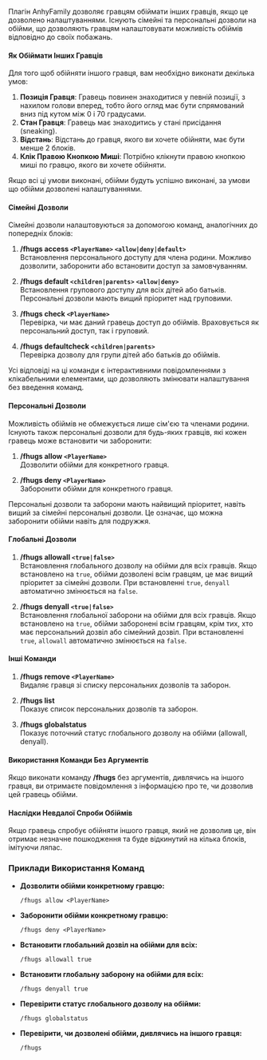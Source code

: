 Плагін AnhyFamily дозволяє гравцям обіймати інших гравців, якщо це дозволено налаштуваннями. Існують сімейні та персональні дозволи на обійми, що дозволяють гравцям налаштовувати можливість обіймів відповідно до своїх побажань.

#### Як Обіймати Інших Гравців

Для того щоб обійняти іншого гравця, вам необхідно виконати декілька умов:

1. **Позиція Гравця**: Гравець повинен знаходитися у певній позиції, з нахилом голови вперед, тобто його огляд має бути спрямований вниз під кутом між 0 і 70 градусами.
2. **Стан Гравця**: Гравець має знаходитись у стані присідання (sneaking).
3. **Відстань**: Відстань до гравця, якого ви хочете обійняти, має бути менше 2 блоків.
4. **Клік Правою Кнопкою Миші**: Потрібно клікнути правою кнопкою миші по гравцю, якого ви хочете обійняти.

Якщо всі ці умови виконані, обійми будуть успішно виконані, за умови що обійми дозволені налаштуваннями.

#### Сімейні Дозволи

Сімейні дозволи налаштовуються за допомогою команд, аналогічних до попередніх блоків:

1. **/fhugs access `<PlayerName>` `<allow|deny|default>`**  
   Встановлення персонального доступу для члена родини. Можливо дозволити, заборонити або встановити доступ за замовчуванням.

2. **/fhugs default `<children|parents>` `<allow|deny>`**  
   Встановлення групового доступу для всіх дітей або батьків. Персональні дозволи мають вищий пріоритет над груповими.

3. **/fhugs check `<PlayerName>`**  
   Перевірка, чи має даний гравець доступ до обіймів. Враховується як персональний доступ, так і груповий.

4. **/fhugs defaultcheck `<children|parents>`**  
   Перевірка дозволу для групи дітей або батьків до обіймів.

Усі відповіді на ці команди є інтерактивними повідомленнями з клікабельними елементами, що дозволяють змінювати налаштування без введення команд.

#### Персональні Дозволи

Можливість обіймів не обмежується лише сім'єю та членами родини. Існують також персональні дозволи для будь-яких гравців, які кожен гравець може встановити чи заборонити:

1. **/fhugs allow `<PlayerName>`**  
   Дозволити обійми для конкретного гравця.

2. **/fhugs deny `<PlayerName>`**  
   Заборонити обійми для конкретного гравця.

Персональні дозволи та заборони мають найвищий пріоритет, навіть вищий за сімейні персональні дозволи. Це означає, що можна заборонити обійми навіть для подружжя.

#### Глобальні Дозволи

1. **/fhugs allowall `<true|false>`**  
   Встановлення глобального дозволу на обійми для всіх гравців. Якщо встановлено на `true`, обійми дозволені всім гравцям, це має вищий пріоритет за сімейні дозволи. При встановленні `true`, `denyall` автоматично змінюється на `false`.

2. **/fhugs denyall `<true|false>`**  
   Встановлення глобальної заборони на обійми для всіх гравців. Якщо встановлено на `true`, обійми заборонені всім гравцям, крім тих, хто має персональний дозвіл або сімейний дозвіл. При встановленні `true`, `allowall` автоматично змінюється на `false`.

#### Інші Команди

1. **/fhugs remove `<PlayerName>`**  
   Видаляє гравця зі списку персональних дозволів та заборон.

2. **/fhugs list**  
   Показує список персональних дозволів та заборон.

3. **/fhugs globalstatus**  
   Показує поточний статус глобального дозволу на обійми (allowall, denyall).

#### Використання Команди Без Аргументів

Якщо виконати команду **/fhugs** без аргументів, дивлячись на іншого гравця, ви отримаєте повідомлення з інформацією про те, чи дозволив цей гравець обійми.

#### Наслідки Невдалої Спроби Обіймів

Якщо гравець спробує обійняти іншого гравця, який не дозволив це, він отримає незначне пошкодження та буде відкинутий на кілька блоків, імітуючи ляпас.

### Приклади Використання Команд

- **Дозволити обійми конкретному гравцю:**
  ```
  /fhugs allow <PlayerName>
  ```

- **Заборонити обійми конкретному гравцю:**
  ```
  /fhugs deny <PlayerName>
  ```

- **Встановити глобальний дозвіл на обійми для всіх:**
  ```
  /fhugs allowall true
  ```

- **Встановити глобальну заборону на обійми для всіх:**
  ```
  /fhugs denyall true
  ```

- **Перевірити статус глобального дозволу на обійми:**
  ```
  /fhugs globalstatus
  ```

- **Перевірити, чи дозволені обійми, дивлячись на іншого гравця:**
  ```
  /fhugs
  ```


